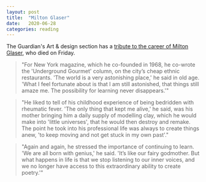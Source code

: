 ```yaml
---
layout: post
title:  "Milton Glaser"
date:   2020-06-28
categories: reading
---
```


The Guardian's Art & design section has a [tribute to the career of Milton Glaser](https://www.theguardian.com/artanddesign/2020/jun/27/milton-glaser-why-the-new-york-graphic-designer-was-so-influential), who died on Friday.

> "For New York magazine, which he co-founded in 1968, he co-wrote the 'Underground Gourmet' column, on the city’s cheap ethnic restaurants. 'The world is a very astonishing place,' he said in old age. 'What I feel fortunate about is that I am still astonished, that things still amaze me. The possibility for learning never disappears.'"

> "He liked to tell of his childhood experience of being bedridden with rheumatic fever. 'The only thing that kept me alive,' he said, was his mother bringing him a daily supply of modelling clay, which he would make into 'little universes', that he would then destroy and remake. The point he took into his professional life was always to create things anew, 'to keep moving and not get stuck in my own past'."

> "Again and again, he stressed the importance of continuing to learn. 'We are all born with genius,' he said. 'It’s like our fairy godmother. But what happens in life is that we stop listening to our inner voices, and we no longer have access to this extraordinary ability to create poetry.'"

